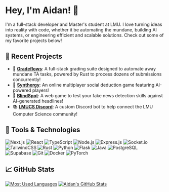 # Hey, I'm Aidan! 👋

I'm a full-stack developer and Master's student at LMU. I love turning ideas into reality with code, whether it be automating the mundane, building AI systems, or engineering efficient and scalable solutions. Check out some of my favorite projects below!

## 🚀 Recent Projects

- 📝 [**Gradeflows**](https://github.com/asrouji/gradeflows): A full-stack grading suite designed to automate away mundane TA tasks, powered by Rust to process dozens of submissions concurrently!
- 🤖 [**Synthergy**](https://github.com/synthergy-game/synthergy): An online multiplayer social deduction game featuring AI-powered players!
- 🔎 [**BlindSpot**](https://github.com/LoganDickey/Blindspot): A web game to test your fake news detection skills against AI-generated headlines!
- 📚 [**LMUCS Discord**](https://github.com/asrouji/lmucs-discord): A custom Discord bot to help connect the LMU Computer Science community!

## 🔧 Tools & Technologies

![Next.js](https://img.shields.io/badge/Next.js-black?style=for-the-badge&logo=next.js&logoColor=white)
![React](https://img.shields.io/badge/React-%2320232a.svg?style=for-the-badge&logo=react&logoColor=%2361DAFB)
![TypeScript](https://img.shields.io/badge/TypeScript-%23007ACC.svg?style=for-the-badge&logo=typescript&logoColor=white)
![Node.js](https://img.shields.io/badge/Node.js-339933?style=for-the-badge&logo=nodedotjs&logoColor=white)
![Express.js](https://img.shields.io/badge/Express.js-%23404d59.svg?style=for-the-badge&logo=express&logoColor=%2361DAFB)
![Socket.io](https://img.shields.io/badge/Socket.io-black?style=for-the-badge&logo=socket.io&badgeColor=010101)
![TailwindCSS](https://img.shields.io/badge/TailwindCSS-%2338B2AC.svg?style=for-the-badge&logo=tailwind-css&logoColor=white)
![Rust](https://img.shields.io/badge/Rust-%23000000.svg?style=for-the-badge&logo=rust&logoColor=white)
![Python](https://img.shields.io/badge/Python-3670A0?style=for-the-badge&logo=python&logoColor=ffdd54)
![Flask](https://img.shields.io/badge/Flask-000000?style=for-the-badge&logo=flask&logoColor=white)
![Java](https://img.shields.io/badge/Java-%23ED8B00.svg?style=for-the-badge&logo=openjdk&logoColor=white)
![PostgreSQL](https://img.shields.io/badge/PostgreSQL-%23316192.svg?style=for-the-badge&logo=postgresql&logoColor=white)
![Supabase](https://img.shields.io/badge/Supabase-3ECF8E?style=for-the-badge&logo=supabase&logoColor=white)
![Git](https://img.shields.io/badge/Git-F05032?style=for-the-badge&logo=git&logoColor=white)
![Docker](https://img.shields.io/badge/Docker-%230db7ed.svg?style=for-the-badge&logo=docker&logoColor=white)
![PyTorch](https://img.shields.io/badge/PyTorch-%23EE4C2C.svg?style=for-the-badge&logo=PyTorch&logoColor=white)

## 📈 GitHub Stats

[![Most Used Languages](https://github-readme-stats-tau-red-95.vercel.app/api/top-langs/?username=asrouji&hide=javascript,shaderlab,c%23,css,html&title_color=ffffff&text_color=c9cacc&icon_color=2bbc8a&bg_color=1d1f21&langs_count=3&size_weight=0.8&count_weight=0.2)](https://github.com/asrouji/asrouji)
[![Aidan's GitHub Stats](https://github-readme-stats-tau-red-95.vercel.app/api?username=asrouji&show_icons=true&line_height=27&count_private=true&title_color=ffffff&text_color=c9cacc&icon_color=2bbc8a&bg_color=1d1f21&custom_title=Aidan's%20GitHub%20Stats)](https://github.com/asrouji/asrouji)
